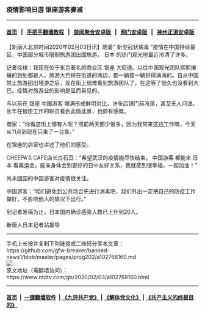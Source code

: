 ### 疫情影响日游 银座游客骤减
------------------------

#### [首页](https://github.com/gfw-breaker/banned-news1/blob/master/README.md) &nbsp;&nbsp;|&nbsp;&nbsp; [手把手翻墙教程](https://github.com/gfw-breaker/guides/wiki) &nbsp;&nbsp;|&nbsp;&nbsp; [禁闻聚合安卓版](https://github.com/gfw-breaker/bn-android) &nbsp;&nbsp;|&nbsp;&nbsp; [网门安卓版](https://github.com/oGate2/oGate) &nbsp;&nbsp;|&nbsp;&nbsp; [神州正道安卓版](https://github.com/SzzdOgate/update) 



<div><div class="post_content" itemprop="articleBody">
 <p>
  【新唐人北京时间2020年02月03日讯】随着“
  <ok href="https://www.ntdtv.com/gb/新型冠状病毒.htm">
   新型冠状病毒
  </ok>
  ”疫情在中国持续蔓延，中国部分城市限制旅游团出国旅游，
  <ok href="https://www.ntdtv.com/gb/日本.htm">
   日本
  </ok>
  的热门观光地最近冷清了许多。
 </p>
 <p>
  记者徐棣：我现在位于东京著名的商业区
  <ok href="https://www.ntdtv.com/gb/银座.htm">
   银座
  </ok>
  大街道。以往中国观光团队熙熙攘攘的到处都是人，旅游大巴排在街道的两边，都一辆接一辆排得满满的。自从中国禁止旅游团出境游之后，现在街上很难看到旅游团队了，在这等了很久也没看到大巴。疫情对旅游业的影响是显而易见的。
 </p>
 <p>
  与以前在
  <ok href="https://www.ntdtv.com/gb/银座.htm">
   银座
  </ok>
  <ok href="https://www.ntdtv.com/gb/中国游客.htm">
   中国游客
  </ok>
  爆满形成鲜明对比，许多店铺门前冷落，甚至无人问津。长年在银座工作的职员看到此情此景，也颇有感慨。
 </p>
 <p>
  商家：“你看这街上哪有人呢？照前两天都少很多，因为我常来这边工作嘛，今天从11点到现在只来了一台车。”
 </p>
 <p>
  在银座的店家也讲述了他们的感受。
 </p>
 <p>
  CHEEPA’S CAFE店长白石亘：“希望武汉的疫情能尽快结束。
  <ok href="https://www.ntdtv.com/gb/中国游客.htm">
   中国游客
  </ok>
  都能来
  <ok href="https://www.ntdtv.com/gb/日本.htm">
   日本
  </ok>
  看奥运会，能亲身体会到更好的日中友好关系，我就感到很幸福，一起加油！”
 </p>
 <p>
  尚未回国的中国游客对疫情很关注。
 </p>
 <p>
  中国游客：“咱们避免到公共场合先进行消毒吧，我们外出一定把自己的防疫工作做好，不影响他人的情况下出行。”
 </p>
 <p>
  到记者发稿为止，日本国内确诊感染人数已上升到20人。
 </p>
 <p>
  新唐人日本记者站报导
 </p>
 <div class="single_ad">
 </div>
</div>
</div>
<hr/>
手机上长按并复制下列链接或二维码分享本文章：<br/>
https://github.com/gfw-breaker/banned-news1/blob/master/pages/prog202/a102768160.md <br/>
<a href='https://github.com/gfw-breaker/banned-news1/blob/master/pages/prog202/a102768160.md'><img src='https://github.com/gfw-breaker/banned-news1/blob/master/pages/prog202/a102768160.md.png'/></a> <br/>
原文地址（需翻墙访问）：https://www.ntdtv.com/gb/2020/02/03/a102768160.html


------------------------
#### [首页](https://github.com/gfw-breaker/banned-news1/blob/master/README.md) &nbsp;|&nbsp; [一键翻墙软件](https://github.com/gfw-breaker/nogfw/blob/master/README.md) &nbsp;| [《九评共产党》](https://github.com/gfw-breaker/9ping.md/blob/master/README.md#九评之一评共产党是什么) | [《解体党文化》](https://github.com/gfw-breaker/jtdwh.md/blob/master/README.md) | [《共产主义的终极目的》](https://github.com/gfw-breaker/gczydzjmd.md/blob/master/README.md)


<img src='http://gfw-breaker.win/banned-news/pages/prog202/a102768160.md' width='0px' height='0px'/>